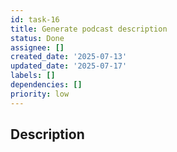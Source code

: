 ```yaml
---
id: task-16
title: Generate podcast description
status: Done
assignee: []
created_date: '2025-07-13'
updated_date: '2025-07-17'
labels: []
dependencies: []
priority: low
---
```


## Description
